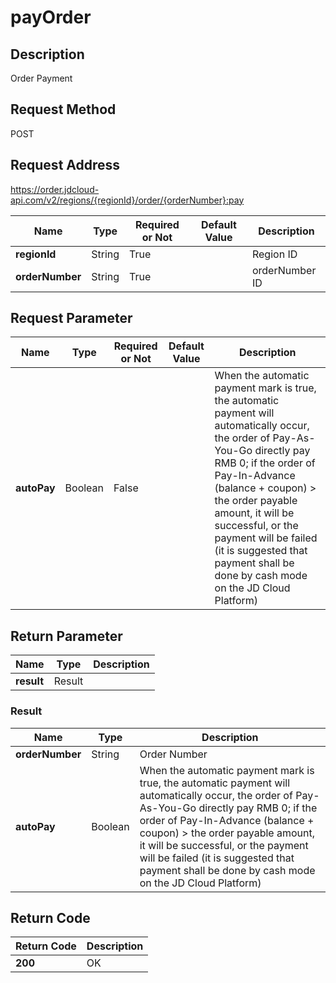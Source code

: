 # payOrder


## Description
Order Payment

## Request Method
POST

## Request Address
https://order.jdcloud-api.com/v2/regions/{regionId}/order/{orderNumber}:pay

|Name|Type|Required or Not|Default Value|Description|
|---|---|---|---|---|
|**regionId**|String|True| |Region ID|
|**orderNumber**|String|True| |orderNumber ID|

## Request Parameter
|Name|Type|Required or Not|Default Value|Description|
|---|---|---|---|---|
|**autoPay**|Boolean|False| |When the automatic payment mark is true, the automatic payment will automatically occur, the order of Pay-As-You-Go directly pay RMB 0; if the order of Pay-In-Advance (balance + coupon) > the order payable amount, it will be successful, or the payment will be failed (it is suggested that payment shall be done by cash mode on the JD Cloud Platform)|


## Return Parameter
|Name|Type|Description|
|---|---|---|
|**result**|Result| |

### Result
|Name|Type|Description|
|---|---|---|
|**orderNumber**|String|Order Number|
|**autoPay**|Boolean|When the automatic payment mark is true, the automatic payment will automatically occur, the order of Pay-As-You-Go directly pay RMB 0; if the order of Pay-In-Advance (balance + coupon) > the order payable amount, it will be successful, or the payment will be failed (it is suggested that payment shall be done by cash mode on the JD Cloud Platform)|

## Return Code
|Return Code|Description|
|---|---|
|**200**|OK|
